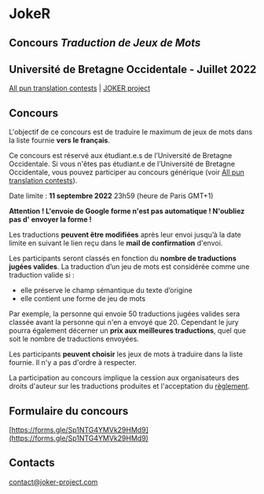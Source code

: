 
# JokeR

## Concours *Traduction de Jeux de Mots*
## Université de Bretagne Occidentale - Juillet 2022

[All pun translation contests](../index) | [JOKER project](../../clef-2022/index)
<br>

## Concours

L'objectif de ce concours est de traduire le maximum de jeux de mots dans la liste fournie **vers le français**. 

Ce concours est réservé aux étudiant.e.s de l’Université de Bretagne Occidentale. Si vous n'êtes pas étudiant.e de l’Université de Bretagne Occidentale, vous pouvez participer au concours générique (voir [All pun translation contests](../index)).

Date limite : **11 septembre 2022** 23h59 (heure de Paris GMT+1)

**Attention ! L'envoie de Google forme n'est pas automatique ! N'oubliez pas d' envoyer la forme !**

Les traductions **peuvent être modifiées** après leur envoi jusqu’à la date limite en suivant le lien reçu dans le **mail de confirmation** d'envoi.

Les participants seront classés en fonction du **nombre de traductions jugées valides**. La traduction d’un jeu de mots est considérée comme une traduction valide si :
- elle préserve le champ sémantique du texte d’origine
- elle contient une forme de jeu de mots 

Par exemple, la personne qui envoie 50 traductions jugées valides sera classée avant la personne qui n'en a envoyé que 20. Cependant le jury pourra également décerner un **prix aux meilleures traductions**, quel que soit le nombre de traductions envoyées. 

Les participants **peuvent choisir** les jeux de mots à traduire dans la liste fournie. Il n'y a pas d'ordre à respecter. 

La participation au concours implique la cession aux organisateurs des droits d'auteur sur les traductions produites et l'acceptation du [règlement](Réglement-concours-joker.pdf).


## Formulaire du concours

[https://forms.gle/Sp1NTG4YMVk29HMd9](https://forms.gle/Sp1NTG4YMVk29HMd9)


## Contacts
[contact@joker-project.com](mailto:contact@joker-project.com)
